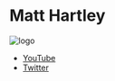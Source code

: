 Matt Hartley
============

![logo](https://yt3.ggpht.com/-DLIo6XvWV0I/AAAAAAAAAAI/AAAAAAAAAAA/qXaAsmE_I2s/s100-c-k-no-rj-c0xffffff/photo.jpg)

* [YouTube](https://www.youtube.com/channel/UCbHXJGd7c8Hy4z0-YX1Jf3Q)
* [Twitter](https://twitter.com/matthartley)
